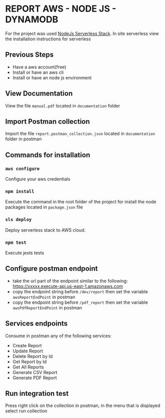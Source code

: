 # REPORT AWS - NODE JS - DYNAMODB 
For the project was used [NodeJs Serverless Stack](https://www.serverless.com/framework/docs/providers/aws/examples/hello-world/node).
In site serverless view the installation instructions for serverless
## Previous Steps
- Have a aws account(free)
- Install or have an aws cli
- Install or have an node js environment
## View Documentation 
View the file `manual.pdf` located in `documentation` folder
## Import Postman collection
Import the file `report.postman_collection.json` located in `documentation` folder in postman 
## Commands for installation
### `aws configure`
Configure your aws credentials
### `npm install`
Execute the command in the root folder of the project for install the node packages located in `package.json` file
### `sls deploy`
Deploy serverless stack to AWS cloud.
### `npm test`
Execute jests tests
## Configure postman endpoint
- take the url part of the endpoint similar to the following:
https://xxxxx.execute-api.us-east-1.amazonaws.com
- copy the endpoint string before `/dev/report` then set the variable `awsReportEndPoint` in postman 
- copy the endpoint string before  `/pdf_report` then set the variable `awsPdfReportEndPoint` in postman
## Services endpoints
Consume in postman any of the following services:
- Create Report
- Update Report
- Delete Report by Id
- Get Report by Id
- Get All Reports
- Generate CSV Report
- Generate PDF Report
## Run integration test
Press right click on the collection in postman, in the menu that is displayed select run collection